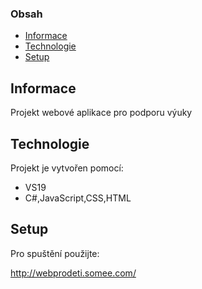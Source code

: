 ### Obsah
* [Informace](#Informace)
* [Technologie](#Technologie)
* [Setup](#setup)

## Informace
Projekt webové aplikace pro podporu výuky
	
## Technologie
Projekt je vytvořen pomocí:
* VS19
* C#,JavaScript,CSS,HTML
	
## Setup
Pro spuštění použijte:

http://webprodeti.somee.com/
